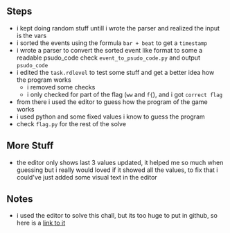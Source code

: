 ## Steps
- i kept doing random stuff untill i wrote the parser and realized the input is the vars 
- i sorted the events using the formula `bar + beat` to get a `timestamp`
- i wrote a parser to convert the sorted event like format to some a readable psudo_code check `event_to_psudo_code.py` and output `psudo_code`
- i edited the `task.rdlevel` to test some stuff and get a better idea how the program works
    - i removed some checks
    - i only checked for part of the flag (`ww` and `f{`), and i got `correct flag`
- from there i used the editor to guess how the program of the game works
- i used python and some fixed values i know to guess the program
- check `flag.py` for the rest of the solve


## More Stuff 
- the editor only shows last 3 values updated, it helped me so much when guessing but i really would loved if it showed all the values, to fix that i could've just added some visual text in the editor




## Notes
- i used the editor to solve this chall, but its too huge to put in github, so here is a [link to it](https://rd-editor-docs.github.io/intro/)